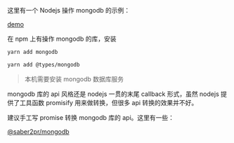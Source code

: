 这里有一个 Nodejs 操作 mongodb 的示例：

[demo](https://github.com/Saber2pr/mongodb/blob/master/src/test/test.ts)

在 npm 上有操作 mongodb 的库，安装

```bash
yarn add mongodb

yarn add @types/mongodb
```

> 本机需要安装 mongodb 数据库服务

mongodb 库的 api 风格还是 nodejs 一贯的末尾 callback 形式，虽然 nodejs 提供了工具函数 promisify 用来做转换，但很多 api 转换的效果并不好。

建议手工写 promise 转换 mongodb 库的 api。这里有一些：

[@saber2pr/mongodb](https://github.com/Saber2pr/mongodb)
